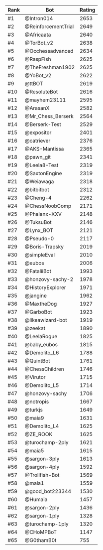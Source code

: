 Rank|Bot|Rating
---|---|---
#1|@Intron014|2653
#2|@ReinforcementTrial|2649
#3|@Africaata|2640
#4|@TorBot_v2|2638
#5|@Occhessadvanced|2634
#6|@RaspFish|2625
#7|@TheFreshman1902|2625
#8|@YoBot_v2|2622
#9|@ttBOT|2619
#10|@ResoluteBot|2616
#11|@mayhem23111|2595
#12|@ArasanX|2582
#13|@Mr_Chess_Berserk|2564
#14|@Berserk-Test|2529
#15|@expositor|2401
#16|@catriever|2376
#17|@AKS-Mantissa|2365
#18|@pawn_git|2341
#19|@Leela8-Test|2319
#20|@SaxtonEngine|2319
#21|@Weiawaga|2318
#22|@bitbitbot|2312
#23|@Cheng-4|2262
#24|@ChessNoobComp|2171
#25|@Phalanx-XXV|2148
#26|@TuksuBot|2146
#27|@Lynx_BOT|2121
#28|@Pseudo-0|2117
#29|@Boris-Trapsky|2019
#30|@simpleEval|2010
#31|@eubos|2006
#32|@FataliiBot|1993
#33|@honzovy-sachy-2|1978
#34|@HistoryExplorer|1971
#35|@jangine|1962
#36|@MaxtheDog|1927
#37|@GarboBot|1923
#38|@likeawizard-bot|1919
#39|@zeekat|1890
#40|@LeelaRogue|1825
#41|@baby_eubos|1815
#42|@Demolito_L6|1788
#43|@QuintBot|1761
#44|@ChessChildren|1746
#45|@Virutor|1715
#46|@Demolito_L5|1714
#47|@honzovy-sachy|1706
#48|@notropis|1667
#49|@turkjs|1649
#50|@maia9|1631
#51|@Demolito_L4|1625
#52|@ZE_ROOK|1625
#53|@turochamp-2ply|1621
#54|@maia5|1615
#55|@sargon-3ply|1613
#56|@sargon-4ply|1592
#57|@Trollfish-Bot|1569
#58|@maia1|1559
#59|@good_bot223344|1530
#60|@Humaia|1457
#61|@sargon-2ply|1436
#62|@sargon-1ply|1328
#63|@turochamp-1ply|1320
#64|@CHoMPBoT|1147
#65|@G0thamB0t|755
